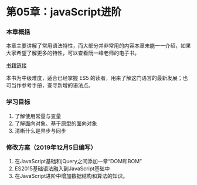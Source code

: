 # 第05章：javaScript进阶

### 本章概括

本章主要讲解了常用语法特性，而大部分并非常用的内容本章未能一一介绍，如果大家希望了解更多的特性，可以查看阮一峰老师的电子书。

[书籍链接](http://es6.ruanyifeng.com/#README)

本书为中级难度，适合已经掌握 ES5 的读者，用来了解这门语言的最新发展；也可当作参考手册，查寻新增的语法点。

### 学习目标

1. 了解使用常量与变量
2. 了解面向对象、基于原型的面向对象
3. 清晰什么是异步与同步

### 修改方案（2019年12月5日编写）

1. 在JavaScript基础和jQuery之间添加一章“DOM和BOM”
2. ES2015基础语法融入到JavaScript基础中
3. 在JavaScript进阶中增加数据结构和算法的知识。